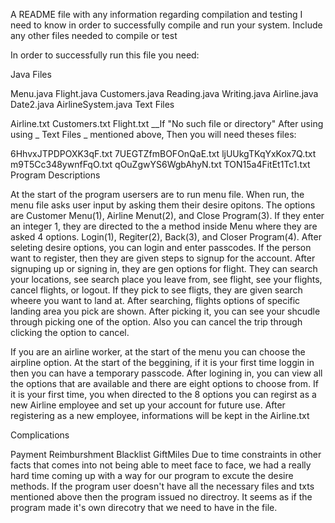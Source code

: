A README file with any information regarding compilation and testing I need to know in order to successfully compile and run your system. Include any other files needed to compile or test

In order to successfully run this file you need:

Java Files

Menu.java
Flight.java
Customers.java
Reading.java
Writing.java
Airline.java
Date2.java
AirlineSystem.java
Text Files

Airline.txt
Customers.txt
Flight.txt
__If "No such file or directory" After using using _ Text Files _ mentioned above, Then you will need theses files:

6HhvxJTPDPOXK3qF.txt
7UEGTZfmBOFOnQaE.txt
ljUUkgTKqYxKox7Q.txt
m9T5Cc348ywnfFqO.txt
qOuZgwYS6WgbAhyN.txt
TON15a4FitEt1Tc1.txt
Program Descriptions

At the start of the program usersers are to run menu file. When run, the menu file asks user input by asking them their desire opitons. The options are Customer Menu(1), Airline Menut(2), and Close Program(3). If they enter an integer 1, they are directed to the a method inside Menu where they are asked 4 options. Login(1), Regiter(2), Back(3), and Closer Program(4). After seleting desire options, you can login and enter passcodes. If the person want to register, then they are given steps to signup for the account. After signuping up or signing in, they are gen options for flight. They can search your locations, see search place you leave from, see flight, see your flights, cancel flights, or logout. If they pick to see fligts, they are given search wheere you want to land at. After searching, flights options of specific landing area you pick are shown. After picking it, you can see your shcudle through picking one of the option. Also you can cancel the trip through clicking the option to cancel.

If you are an airline worker, at the start of the menu you can choose the airpline option. At the start of the beggining, if it is your first time loggin in then you can have a temporary passcode. After logining in, you can view all the options that are available and there are eight options to choose from. If it is your first time, you when directed to the 8 options you can regirst as a new Airline employee and set up your account for future use. After registering as a new employee, informations will be kept in the Airline.txt

Complications

Payment
Reimburshment
Blacklist
GiftMiles Due to time constraints in other facts that comes into not being able to meet face to face, we had a really hard time coming up with a way for our program to excute the desire methods. If the program user doesn't have all the necessary files and txts mentioned above then the program issued no directroy. It seems as if the program made it's own direcotry that we need to have in the file.
